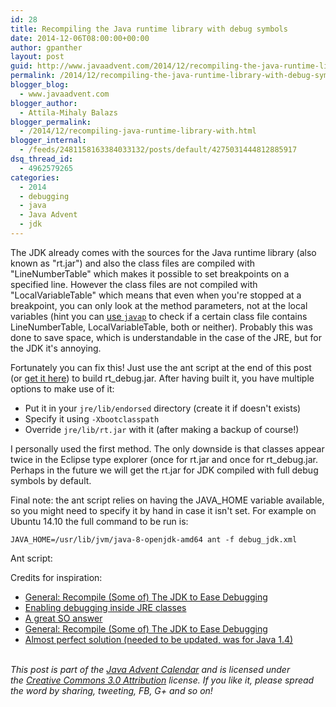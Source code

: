 ```yaml
---
id: 28
title: Recompiling the Java runtime library with debug symbols
date: 2014-12-06T08:00:00+00:00
author: gpanther
layout: post
guid: http://www.javaadvent.com/2014/12/recompiling-the-java-runtime-library-with-debug-symbols/
permalink: /2014/12/recompiling-the-java-runtime-library-with-debug-symbols.html
blogger_blog:
  - www.javaadvent.com
blogger_author:
  - Attila-Mihaly Balazs
blogger_permalink:
  - /2014/12/recompiling-java-runtime-library-with.html
blogger_internal:
  - /feeds/2481158163384033132/posts/default/4275031444812885917
dsq_thread_id:
  - 4962579265
categories:
  - 2014
  - debugging
  - java
  - Java Advent
  - jdk
---
```

<p>The JDK already comes with the sources for the Java runtime library (also known as "rt.jar") and also the class files are compiled with "LineNumberTable" which makes it possible to set breakpoints on a specified line. However the class files are not compiled with "LocalVariableTable" which means that even when you're stopped at a breakpoint, you can only look at the method parameters, not at the local variables (hint you can <a href="http://stackoverflow.com/a/3145870">use <code>javap</code></a> to check if a certain class file contains LineNumberTable, LocalVariableTable, both or neither). Probably this was done to save space, which is understandable in the case of the JRE, but for the JDK it's annoying.</p> <p>Fortunately you can fix this! Just use the ant script at the end of this post (or <a href="https://gist.github.com/cdman/84e195d9f5d36e401c8b">get it here</a>) to build rt_debug.jar. After having built it, you have multiple options to make use of it:</p> <ul><li>Put it in your <code>jre/lib/endorsed</code> directory (create it if doesn't exists)</li><li>Specify it using <code>-Xbootclasspath</code></li><li>Override <code>jre/lib/rt.jar</code> with it (after making a backup of course!)</li></ul> <p>I personally used the first method. The only downside is that classes appear twice in the Eclipse type explorer (once for rt.jar and once for rt_debug.jar. Perhaps in the future we will get the rt.jar for JDK compiled with full debug symbols by default.</p> <p>Final note: the ant script relies on having the JAVA_HOME variable available, so you might need to specify it by hand in case it isn't set. For example on Ubuntu 14.10 the full command to be run is:</p> <code><pre>JAVA_HOME=/usr/lib/jvm/java-8-openjdk-amd64 ant -f debug_jdk.xml</pre></code> <p>Ant script:</p>  <p>Credits for inspiration:</p> <ul><li><a href="http://www.javalobby.org/java/forums/t19866.html">General: Recompile (Some of) The JDK to Ease Debugging</a></li><li><a href="http://www.javalobby.org/java/forums/t103334.html">Enabling debugging inside JRE classes</a></li><li><a href="http://stackoverflow.com/a/18255852">A great SO answer</a></li><li><a href="http://www.javalobby.org/java/forums/t19866.html">General: Recompile (Some of) The JDK to Ease Debugging</a></li><li><a href="http://www.javalobby.org/forums/thread.jspa?messageID=91825915#91825965">Almost perfect solution (needed to be updated, was for Java 1.4)</a></li></ul> <br/> <em>This post is part of the&nbsp;<a href="http://javaadvent.com/">Java Advent Calendar</a>&nbsp;and is licensed under the&nbsp;<a href="https://creativecommons.org/licenses/by/3.0/">Creative Commons 3.0 Attribution</a>&nbsp;license. If you like it, please spread the word by sharing, tweeting, FB, G+ and so on!</em>